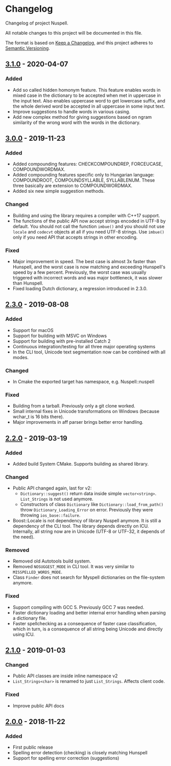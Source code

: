 # Changelog
Changelog of project Nuspell.

All notable changes to this project will be documented in this file.

The format is based on [Keep a Changelog](https://keepachangelog.com/en/1.0.0/),
and this project adheres to [Semantic Versioning](https://semver.org/spec/v2.0.0.html).

## [3.1.0] - 2020-04-07
### Added
- Add so called hidden homonym feature. This feature enables words in mixed case
  in the dictionary to be accepted when met in uppercase in the input text. Also
  enables uppercase word to get lowercase suffix, and the whole derived word be
  accepted in all uppercase in some input text.
- Improve suggestions to handle words in various casing.
- Add new complex method for giving suggestions based on ngram similarity of the
  wrong word with the words in the dictionary.

## [3.0.0] - 2019-11-23
### Added
- Added compounding features: CHECKCOMPOUNDREP, FORCEUCASE, COMPOUNDWORDMAX.
- Added compounding features specific only to Hungarian language:
  COMPOUNDROOT, COMPOUNDSYLLABLE, SYLLABLENUM. These three basically are
  extension to COMPOUNDWORDMAX.
- Added six new simple suggestion methods.

### Changed
- Building and using the library requires a compiler with C++17 support.
- The functions of the public API now accept strings encoded in UTF-8 by
  default. You should not call the function `imbue()` and you should not use
  `locale` and `codecvt` objects at all if you need UTF-8 strings. Use `imbue()`
  only if you need API that accepts strings in other encoding.

### Fixed
- Major improvement in speed. The best case is almost 3x faster than Hunspell,
  and the worst case is now matching and exceeding Hunspell's speed by a
  few percent. Previously, the worst case was usually triggered with incorrect
  words and was major bottleneck, it was slower than Hunspell.
- Fixed loading Dutch dictionary, a regression introduced in 2.3.0.

## [2.3.0] - 2019-08-08
### Added
- Support for macOS
- Support for building with MSVC on Windows
- Support for building with pre-installed Catch 2
- Continuous integration/testing for all three major operating systems
- In the CLI tool, Unicode text segmentation now can be combined with all modes.

### Changed
- In Cmake the exported target has namespace, e.g. Nuspell::nuspell

### Fixed
- Building from a tarball. Previously only a git clone worked.
- Small internal fixes in Unicode transformations on Windows (because wchar_t
  is 16 bits there).
- Major improvements in aff parser brings better error handling.

## [2.2.0] - 2019-03-19
### Added
- Added build System CMake. Supports building as shared library.

### Changed
- Public API changed again, last for v2:
    - `Dictionary::suggest()` return data inside simple `vector<string>`.
      `List_Strings` is not used anymore.
    - Constructors of class `Dictionary` like `Dictionary::load_from_path()`
      throw `Dictionary_Loading_Error` on error. Previously they were throwing
      `ios_base::failure`.
- Boost::Locale is not dependency of library Nuspell anymore. It is still a
  dependency of the CLI tool. The library depends directly on ICU. Internally,
  all string now are in Unicode (UTF-8 or UTF-32, it depends of the need).

### Removed
- Removed old Autotools build system.
- Removed `NOSUGGEST_MODE` in CLI tool. It was very similar to
  `MISSPELLED_WORDS_MODE`.
- Class `Finder` does not search for Myspell dictionaries on the file-system
  anymore.

### Fixed
- Support compiling with GCC 5. Previously GCC 7 was needed.
- Faster dictionary loading and better internal error handling when parsing a
  dictionary file.
- Faster spellchecking as a consequence of faster case classification, which
  in turn, is a consequence of all string being Unicode and directly using ICU.

## [2.1.0] - 2019-01-03
### Changed
- Public API classes are inside inline namespace v2
- `List_Strings<char>` is renamed to just `List_Strings`. Affects client code.

### Fixed
- Improve public API docs

## [2.0.0] - 2018-11-22
### Added
- First public release
- Spelling error detection (checking) is closely matching Hunspell
- Support for spelling error correction (suggestions)

[Unreleased]: https://github.com/nuspell/nuspell/compare/v3.1.0...HEAD
[3.1.0]: https://github.com/nuspell/nuspell/compare/v3.0.0...v3.1.0
[3.0.0]: https://github.com/nuspell/nuspell/compare/v2.3.0...v3.0.0
[2.3.0]: https://github.com/nuspell/nuspell/compare/v2.2.0...v2.3.0
[2.2.0]: https://github.com/nuspell/nuspell/compare/v2.1.0...v2.2.0
[2.1.0]: https://github.com/nuspell/nuspell/compare/v2.0.0...v2.1.0
[2.0.0]: https://github.com/nuspell/nuspell/compare/v1.6.2...v2.0.0
